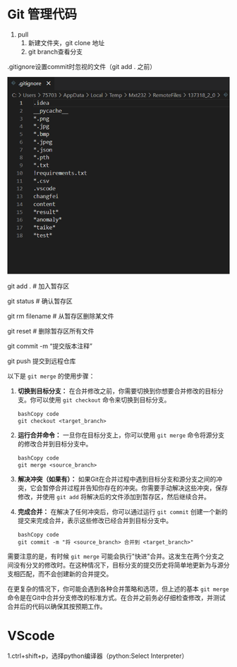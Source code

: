 # Git 管理代码

1. pull
   1. 新建文件夹，git clone 地址
   2. git branch查看分支





.gitignore设置commit时忽视的文件（git add . 之前）

![1690771994065](git命令.assets/1690771994065.png)



git add .  # 加入暂存区

git status  # 确认暂存区

git rm filename  # 从暂存区删除某文件

git reset # 删除暂存区所有文件

git commit -m “提交版本注释”



git push 提交到远程仓库





以下是 `git merge` 的使用步骤：

1. **切换到目标分支：** 在合并修改之前，你需要切换到你想要合并修改的目标分支。你可以使用 `git checkout` 命令来切换到目标分支。

   ```
   bashCopy code
   git checkout <target_branch>
   ```

2. **运行合并命令：** 一旦你在目标分支上，你可以使用 `git merge` 命令将源分支的修改合并到目标分支中。

   ```
   bashCopy code
   git merge <source_branch>
   ```

3. **解决冲突（如果有）：** 如果Git在合并过程中遇到目标分支和源分支之间的冲突，它会暂停合并过程并告知你存在的冲突。你需要手动解决这些冲突，保存修改，并使用 `git add` 将解决后的文件添加到暂存区，然后继续合并。

4. **完成合并：** 在解决了任何冲突后，你可以通过运行 `git commit` 创建一个新的提交来完成合并，表示这些修改已经合并到目标分支中。

   ```
   bashCopy code
   git commit -m "将 <source_branch> 合并到 <target_branch>"
   ```

需要注意的是，有时候 `git merge` 可能会执行"快进"合并。这发生在两个分支之间没有分叉的修改时。在这种情况下，目标分支的提交历史将简单地更新为与源分支相匹配，而不会创建新的合并提交。

在更复杂的情况下，你可能会遇到各种合并策略和选项，但上述的基本 `git merge` 命令是在Git中合并分支修改的标准方式。在合并之前务必仔细检查修改，并测试合并后的代码以确保其按预期工作。





# VScode

1.ctrl+shift+p，选择python编译器（python:Select Interpreter）